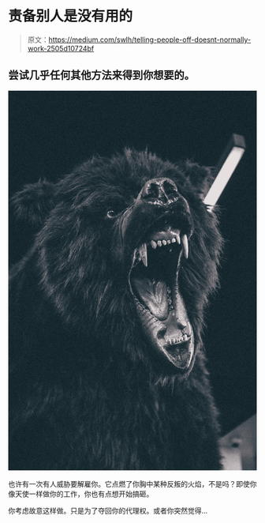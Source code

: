 # 责备别人是没有用的

> 原文：<https://medium.com/swlh/telling-people-off-doesnt-normally-work-2505d10724bf>

## 尝试几乎任何其他方法来得到你想要的。

![](img/1bc5b5353fac0565363286de4a44c64c.png)

也许有一次有人威胁要解雇你。它点燃了你胸中某种反叛的火焰，不是吗？即使你像天使一样做你的工作，你也有点想开始搞砸。

你考虑故意这样做。只是为了夺回你的代理权。或者你突然觉得…